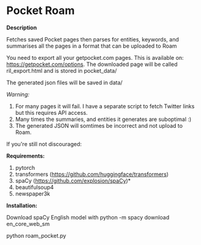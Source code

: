 # Pocket Roam

**Description**

Fetches saved Pocket pages then parses for entities, keywords, and summarises all the pages in a format that can be uploaded to Roam

You need to export all your getpocket.com pages. This is available on: https://getpocket.com/options.
The downloaded page will be called ril_export.html and is stored in pocket_data/


The generated json files will be saved in data/


*Warning:*
1. For many pages it will fail. I have a separate script to fetch Twitter links but this requires API access.
2. Many times the summaries, and entities it generates are suboptimal :)
3. The generated JSON will somtimes be incorrect and not upload to Roam.

If you're still not discouraged:

**Requirements:**

1. pytorch 
2. transformers (https://github.com/huggingface/transformers)
3. spaCy (https://github.com/explosion/spaCy)*
4. beautifulsoup4
5. newspaper3k

**Installation:**

Download spaCy English model with python -m spacy download en_core_web_sm

python roam_pocket.py
